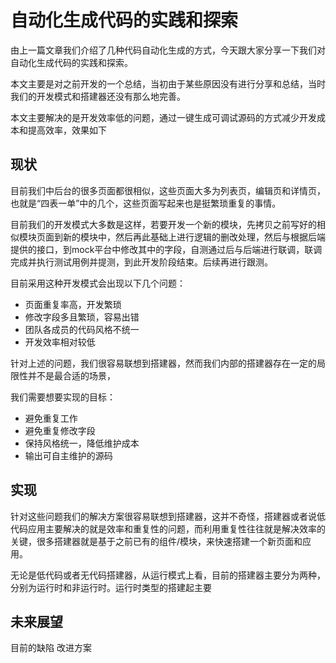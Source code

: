 # 自动化生成代码的实践和探索

由上一篇文章我们介绍了几种代码自动化生成的方式，今天跟大家分享一下我们对自动化生成代码的实践和探索。

本文主要是对之前开发的一个总结，当初由于某些原因没有进行分享和总结，当时我们的开发模式和搭建器还没有那么地完善。

本文主要解决的是开发效率低的问题，通过一键生成可调试源码的方式减少开发成本和提高效率，效果如下

## 现状
目前我们中后台的很多页面都很相似，这些页面大多为列表页，编辑页和详情页，也就是“四表一单”中的几个，这些页面写起来也是挺繁琐重复的事情。

目前我们的开发模式大多数是这样，若要开发一个新的模块，先拷贝之前写好的相似模块页面到新的模块中，然后再此基础上进行逻辑的删改处理，然后与根据后端提供的接口，到mock平台中修改其中的字段，自测通过后与后端进行联调，联调完成并执行测试用例并提测，到此开发阶段结束。后续再进行跟测。

目前采用这种开发模式会出现以下几个问题：
- 页面重复率高，开发繁琐
- 修改字段多且繁琐，容易出错
- 团队各成员的代码风格不统一
- 开发效率相对较低

针对上述的问题，我们很容易联想到搭建器，然而我们内部的搭建器存在一定的局限性并不是最合适的场景，

我们需要想要实现的目标：
- 避免重复工作
- 避免重复修改字段
- 保持风格统一，降低维护成本
- 输出可自主维护的源码

## 实现

针对这些问题我们的解决方案很容易联想到搭建器，这并不奇怪，搭建器或者说低代码应用主要解决的就是效率和重复性的问题，而利用重复性往往就是解决效率的关键，很多搭建器就是基于之前已有的组件/模块，来快速搭建一个新页面和应用。

无论是低代码或者无代码搭建器，从运行模式上看，目前的搭建器主要分为两种，分别为运行时和非运行时。运行时类型的搭建起主要


## 未来展望
目前的缺陷
改进方案



